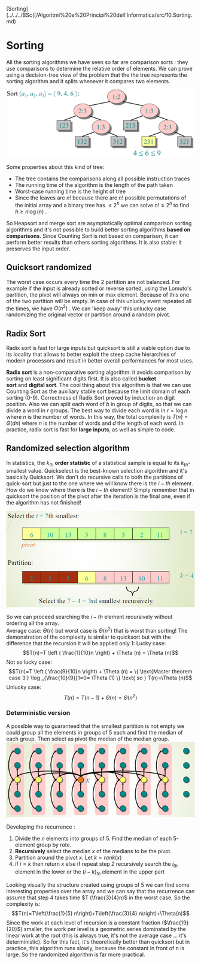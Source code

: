 [Sorting](../../../BSc([/Algoritmi%20e%20Principi%20dell'Informatica/src/10.Sorting.md)

# Sorting 

All the sorting algorithms we have seen so far are comparison sorts : they use comparisons to determine the relative order of elements.
We can prove using a decision-tree view of the problem that the  the tree represents the sorting algorithm and it splits whenever it compares two elements.

![](images/3d4ee25a2221f08b0b4a7dee1035b164.png)

Some properties about this kind of tree: 

- The tree contains the comparisons along all possible instruction traces
- The running time of the algorithm is the length of the path taken
- Worst-case running time is the height of tree
- Since the leaves are $n!$ because there are $n!$ possible permutations of the initial array and a binary tree has $\le 2^h$ we can solve $n! \le 2^h$ to find $h \ge n \log (n)$ .  

So Heapsort and merge sort are asymptotically optimal comparison sorting algorithms and it's not possible to build better sorting algorithms **based on comparisons**. 
Since Counting Sort is not based on comparison, it can perform better results than others sorting algorithms. It is also stable: it preserves the input order. 


## Quicksort randomized

The worst case occurs every time the 2 partition are not balanced. For example if the input is already sorted or reverse sorted, using the Lomuto's partition, the pivot will always on min or max element.  Because of this one of the two partition will be empty. In case of this unlucky event repeated all the times, we have $O(n^2)$ . We can 'keep away' this unlucky case randomizing the original vector or partition around a random pivot. 

## Radix Sort

Radix sort is fast for large inputs but quicksort is still a viable option due to its locality that allows to better exploit the steep cache hierarchies of modern processors and result in better overall performances for most uses.

**Radix sort** is a non-comparative sorting algorithm: it avoids comparison by sorting on least significant digits first. It is also called **bucket sort** and **digital sort**.
The cool thing about this algorithm is that we can use Counting Sort as the auxiliary stable sort because the limit domain of each sorting (0-9). 
Correctness of Radix Sort proved by induction on digit position. 
Also we can split each word of $b$ in group of digits, so that we can divide a word in $r$ groups. The best way to divide each word is in $r=\log n$ where $n$ is the number of words. In this way, the total complexity is $T(n)=\Theta(dn)$ where $n$ is the number of words and $d$ the length of each word. 
In practice, radix sort is fast for **large inputs**, as well as simple to code.  

## Randomized selection algorithm

In statistics, the $k_{th}$ **order statistic** of a statistical sample is equal to its $k_{th}$-smallest value. 
Quickselect is the best-known selection algorithm and it's basically Quicksort. 
We don't do recursive calls to both the partitions of quick-sort but just to the one where we will know there is the $i-th$ element. How do we know where there is the $i-th$ element? Simply remember that in quicksort the position of the pivot after the iteration is the final one, even if the algorithm has not finished! 

![](images/890c6fa2aa45e89825ab985981d6f731.png)

So we can proceed searching the $i-th$ element recursively without ordering all the array.     
Average case: $\Theta(n)$ but worst case is $\Theta (n^2)$ that is worst than sorting! 
The demonstration of the complexity is similar to quicksort but with the difference that the recursion it will be applied only 1:
Lucky case: $$T(n)=T \left ( \frac{1}{10}n \right) + \Theta (n) = \Theta (n)$$
Not so lucky case: $$T(n)=T \left ( \frac{9}{10}n \right) + \Theta (n) = \{ \text{Master theorem case 3:} \log _{\frac{10}{9}}1=0= \Theta (1) \} \text{ so } T(n)=\Theta (n)$$
Unlucky case: $$T(n)=T ( n -1) + \Theta (n) = \Theta (n^2)$$


### Deterministic version
 
A possible way to guaranteed that the smallest partition is not empty we could group all the elements in groups of 5 each and find the median of each group. Then select as pivot the median of the median group. 
![](images/b83b5758326dbf857474ef911ba97678.png)

Developing the recurrence :

1. Divide the $n$ elements into groups of 5. Find the median of each 5-element group by rote.
2. **Recursively** select the median $x$ of the medians to be the pivot.
3. Partition around the pivot $x$.  Let $k = rank(x)$
4. if  $i = k$ then return $x$ else if  repeat step _2_ recursively search the $i_{th}$ element in the lower or the $(i-k)_{th}$ element in the upper part

Looking visually the structure created using groups of 5 we can find some interesting properties over the array and we can say that the recurrence can assume that step 4 takes time $T (\frac{3}{4}n)$ in the worst case.
So the complexity is: 
$$T(n)=T\left(\frac{1}{5} n\right)+T\left(\frac{3}{4} n\right)+\Theta(n)$$
Since the work at each level of recursion is a constant fraction ($\frac{19}{20}$) smaller, the work per level is a geometric series dominated by the linear work at the root (this is always true, it's not the average case ... it's deterministic). So for this fact, it's theoretically better than quicksort but in practice, this algorithm runs slowly, because the constant in front of n is large. So the randomized algorithm is far more practical.